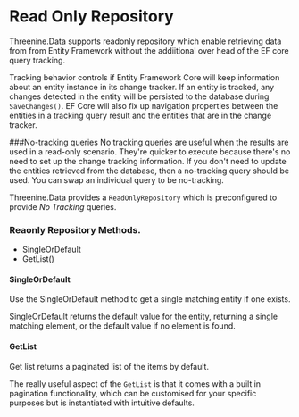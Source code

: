 # Read Only Repository

Threenine.Data supports readonly repository which enable retrieving data from from Entity Framework without the addiitional over head 
of the EF core query tracking.

Tracking behavior controls if Entity Framework Core will keep information about an entity instance in its change tracker. If an entity is tracked, 
any changes detected in the entity will be persisted to the database during `SaveChanges()`. EF Core will also fix up navigation properties between 
the entities in a tracking query result and the entities that are in the change tracker.

###No-tracking queries
No tracking queries are useful when the results are used in a read-only scenario. They're quicker to execute because there's no need to set up the change 
tracking information. If you don't need to update the entities retrieved from the database, then a no-tracking query should be used. You can swap an individual 
query to be no-tracking.

Threenine.Data provides a `ReadOnlyRepository` which is preconfigured to provide *No Tracking* queries.  

### Reaonly Repository Methods.

- SingleOrDefault
- GetList()

#### SingleOrDefault

Use the SingleOrDefault method to get a single matching entity if one exists.
 
 SingleOrDefault returns the default value for the entity, returning a single matching element, or the default value if no element is found.
 
#### GetList

Get list returns a paginated list of the items by default.
 
 The really useful aspect of the `GetList` is that it comes with a built in pagination functionality, which can be customised for your specific purposes
 but is instantiated with intuitive defaults.
 
 